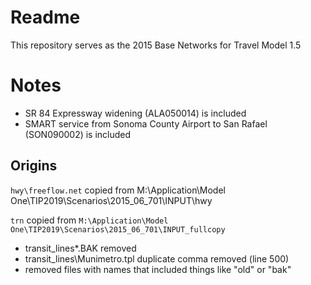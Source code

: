 # Readme

This repository serves as the 2015 Base Networks for Travel Model 1.5

# Notes

* SR 84 Expressway widening (ALA050014) is included
* SMART service from Sonoma County Airport to San Rafael (SON090002) is included

## Origins

`hwy\freeflow.net` copied from M:\Application\Model One\TIP2019\Scenarios\2015_06_701\INPUT\hwy

`trn` copied from `M:\Application\Model One\TIP2019\Scenarios\2015_06_701\INPUT_fullcopy`
* transit_lines\*.BAK removed
* transit_lines\Munimetro.tpl duplicate comma removed (line 500)
* removed files with names that included things like "old" or "bak"
